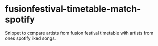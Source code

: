 # fusionfestival-timetable-match-spotify
Snippet to compare artists from fusion festival timetable with artists from ones spotify liked songs.
